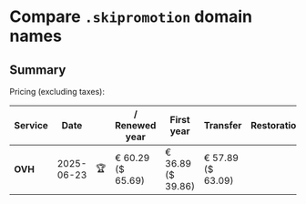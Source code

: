 # Compare `.skipromotion` domain names

## Summary

Pricing (excluding taxes):

| Service | Date |  | / Renewed year | First year | Transfer | Restoration |
|--|--|--|--|--|--|--|
| **OVH** | 2025-06-23 | 🏆 | € 60.29<br>($ 65.69) | € 36.89<br>($ 39.86) | € 57.89<br>($ 63.09) |  |
